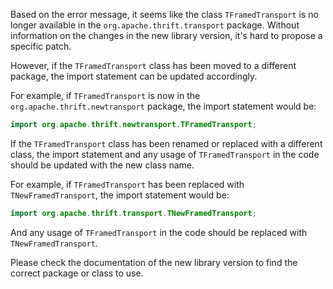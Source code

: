 Based on the error message, it seems like the class `TFramedTransport` is no longer available in the `org.apache.thrift.transport` package. Without information on the changes in the new library version, it's hard to propose a specific patch. 

However, if the `TFramedTransport` class has been moved to a different package, the import statement can be updated accordingly. 

For example, if `TFramedTransport` is now in the `org.apache.thrift.newtransport` package, the import statement would be:

```java
import org.apache.thrift.newtransport.TFramedTransport;
```

If the `TFramedTransport` class has been renamed or replaced with a different class, the import statement and any usage of `TFramedTransport` in the code should be updated with the new class name. 

For example, if `TFramedTransport` has been replaced with `TNewFramedTransport`, the import statement would be:

```java
import org.apache.thrift.transport.TNewFramedTransport;
```

And any usage of `TFramedTransport` in the code should be replaced with `TNewFramedTransport`.

Please check the documentation of the new library version to find the correct package or class to use.